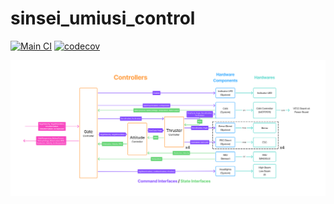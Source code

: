 # sinsei_umiusi_control

[![Main CI](https://github.com/rogy-AquaLab/sinsei_UMIUSI_control/actions/workflows/main.yml/badge.svg?branch=main)](https://github.com/rogy-AquaLab/sinsei_UMIUSI_control/actions/workflows/main.yml)
[![codecov](https://codecov.io/gh/rogy-AquaLab/sinsei_UMIUSI_control/graph/badge.svg?token=Q7ZHCC4FYS)](https://codecov.io/gh/rogy-AquaLab/sinsei_UMIUSI_control)

![](/docs/figjam.png)
